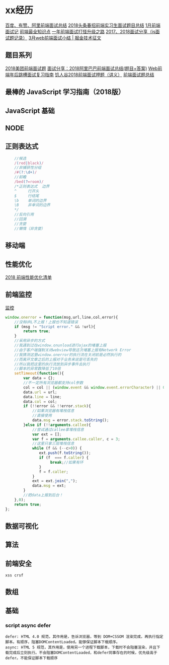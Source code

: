 # xx经历

[百度、有赞、阿里前端面试总结](https://mp.weixin.qq.com/s/gcG-JL3wt0-Aexwt5nV99g)
[2018头条春招前端实习生面试题目总结](https://juejin.im/post/5adc5d2f51882567183eb4a9)
[1月前端面试记](https://juejin.im/post/587dab348d6d810058d87a0a)
[前端最全知识点](https://juejin.im/entry/59a1a3e25188252444425aee)
[一年前端面试打怪升级之路](https://juejin.im/post/5a98a8be518825556140ad4c)
[2017、2018面试分享（js面试题记录）](https://segmentfault.com/a/1190000013827826)
[3月web前端面试小结 | 掘金技术征文](https://juejin.im/post/5abb44c06fb9a028df22ab37)

## 题目系列

[2018美团前端面试题](https://juejin.im/post/5a96c6326fb9a063626408c8)
[面试分享：2018阿里巴巴前端面试总结(题目+答案)](https://blog.ihoey.com/posts/Interview/2018-02-28-alibaba-interview.html)
[Web前端年后跳槽面试复习指南](http://www.jackpu.com/nian-hou-fu-xi-zhi-nan/)
[饥人谷2018前端面试押题（讲义）](https://zhuanlan.zhihu.com/p/34536462)
[前端面试题总结](https://segmentfault.com/a/1190000014401170?utm_source=index-hottest)

## 最棒的 JavaScript 学习指南（2018版）

[](http://www.cnblogs.com/lhb25/p/javascript-book-2018.html)

## JavaScript 基础

## NODE

## 正则表达式

```js
    //候选
    /(red|black)/
    //非捕获性分组
    /#(?:\d+)/
    //前瞻
    /bed(?=room)/
    /*正则表达式  边界
    ^     行开头
    $     行结尾
    \b    单词的边界
    \B    非单词的边界
    */
    //反向引用
    //回溯
    //贪婪
    //懒惰（非贪婪）
```

## 移动端

## 性能优化

[2018 前端性能优化清单](https://juejin.im/post/5a966bd16fb9a0635172a50a)

## 前端监控

[监控](http://rapheal.sinaapp.com/2014/11/06/javascript-error-monitor/?f=http://blogread.cn/)

```javascript
window.onerror = function(msg,url,line,col,error){
    //没有URL不上报！上报也不知道错误
    if (msg != "Script error." && !url){
        return true;
    }
    //采用异步的方式
    //我遇到过在window.onunload进行ajax的堵塞上报
    //由于客户端强制关闭webview导致这次堵塞上报有Network Error
    //我猜测这里window.onerror的执行流在关闭前是必然执行的
    //而离开文章之后的上报对于业务来说是可丢失的
    //所以我把这里的执行流放到异步事件去执行
    //脚本的异常数降低了10倍
    setTimeout(function(){
        var data = {};
        //不一定所有浏览器都支持col参数
        col = col || (window.event && window.event.errorCharacter) || 0;
        data.url = url;
        data.line = line;
        data.col = col;
        if (!!error && !!error.stack){
            //如果浏览器有堆栈信息
            //直接使用
            data.msg = error.stack.toString();
        }else if (!!arguments.callee){
            //尝试通过callee拿堆栈信息
            var ext = [];
            var f = arguments.callee.caller, c = 3;
            //这里只拿三层堆栈信息
            while (f && (--c>0)) {
               ext.push(f.toString());
               if (f  === f.caller) {
                    break;//如果有环
               }
               f = f.caller;
            }
            ext = ext.join(",");
            data.msg = ext;
        }
        //把data上报到后台！
    },0);
    return true;
};
```

## 数据可视化

## 算法

## 前端安全

    xss crsf

## 数组

[](https://www.jianshu.com/p/66b04163948b)
[](https://juejin.im/entry/5a406b88f265da430d583cf1)

## 基础

### script async defer

    defer: HTML 4.0 规范，其作用是，告诉浏览器，等到 DOM+CSSOM 渲染完成，再执行指定脚本。有顺序，阻塞DOMContentLoaded。能够保证脚本下载顺序。
    async: HTML 5 规范，其作用是，使用另一个进程下载脚本，下载时不会阻塞渲染，并且下载完成后立刻执行。不会阻塞DOMContentLoaded，和defer同事存在的时候，优先级高于defer。不能保证脚本下载顺序
